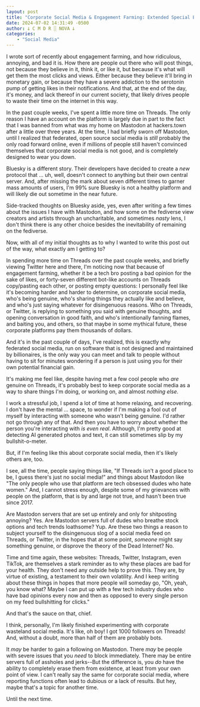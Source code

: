 ```yaml
---
layout: post
title: "Corporate Social Media & Engagement Farming: Extended Special Edition Max"
date: 2024-07-02 14:31:49 -0500
author: 𐕣 C M D R ░ NOVA 𐕣
categories:
    - "Social Media"
---
```


<!-- wp:paragraph -->
<p>I wrote sort of recently about engagement farming, and how ridiculous, annoying, and bad it is. How there are people out there who will post things, not because they believe in it, think it, or like it, but because it's what will get them the most clicks and views. Either because they believe it'll bring in monetary gain, or because they have a severe addiction to the serotonin pump of getting likes in their notifications. And that, at the end of the day, it's money, and lack thereof in our current society, that likely drives people to waste their time on the internet in this way.</p>
<!-- /wp:paragraph -->

<!-- wp:paragraph -->
<p>In the past couple weeks, I've spent a little more time on Threads. The only reason I have an account on the platform is largely due in part to the fact that I was banned from what was my home on Mastodon at hackers.town after a little over three years. At the time, I had briefly sworn off Mastodon, until I realized that federated, open source social media is <em>still</em> probably the only road forward online, even if millions of people still haven't convinced themselves that corporate social media is not good, and is completely designed to wear you down.</p>
<!-- /wp:paragraph -->

<!-- wp:paragraph -->
<p>Bluesky is a different story. Their developers have decided to create a <em>new</em> protocol that ... uh, well, doesn't connect to anything but their own central server. And, after missing the mark about seven different times to garner mass amounts of users, I'm 99% sure Bluesky is not a healthy platform and will likely die out sometime in the near future.</p>
<!-- /wp:paragraph -->

<!-- wp:paragraph -->
<p>Side-tracked thoughts on Bluesky aside, yes, even after writing a few times about the issues I have with Mastodon, and how some on the fediverse view creators and artists through an uncharitable, and sometimes <em>nasty</em> lens, I don't think there is any other choice besides the inevitability of remaining on the fediverse.</p>
<!-- /wp:paragraph -->

<!-- wp:paragraph -->
<p>Now, with all of my initial thoughts as to why I wanted to write this post out of the way, what exactly am I getting to?</p>
<!-- /wp:paragraph -->

<!-- wp:paragraph -->
<p>In spending more time on Threads over the past couple weeks, and briefly viewing Twitter here and there, I'm noticing now that because of engagement farming, whether it be a tech bro posting a bad opinion for the sake of likes, or forty-seven different bot-like accounts on Threads copy/pasting each other, or posting empty questions: I personally feel like it's becoming harder and harder to determine, on corporate social media, who's being genuine, who's sharing things they actually like and believe, and who's just saying whatever for disingenuous reasons. Who on Threads, or Twitter, is replying to something you said with genuine thoughts, and opening conversation in good faith, and who's intentionally fanning flames, and baiting you, and others, so that maybe in some mythical future, these corporate platforms pay them thousands of dollars.</p>
<!-- /wp:paragraph -->

<!-- wp:paragraph -->
<p>And it's in the past couple of days, I've realized, this is exactly why federated social media, run on software that is not designed and maintained by billionaires, is the only way you can meet and talk to people without having to sit for minutes wondering if a person is just using you for their own potential financial gain.</p>
<!-- /wp:paragraph -->

<!-- wp:paragraph -->
<p>It's making me feel like, despite having met a few cool people who <em>are</em> genuine on Threads, it's probably best to keep corporate social media as a way to share things I'm doing, or working on, and almost <em>nothing else</em>.</p>
<!-- /wp:paragraph -->

<!-- wp:paragraph -->
<p>I work a stressful job, I spend a lot of time at home relaxing, and recovering. I don't have the mental ... space, to wonder if I'm making a fool out of myself by interacting with someone who wasn't being genuine. I'd rather not go through any of that. And then you have to worry about whether the person you're interacting with <em>is even real</em>. Although, I'm pretty good at detecting AI generated photos and text, it can still sometimes slip by my bullshit-o-meter.</p>
<!-- /wp:paragraph -->

<!-- wp:paragraph -->
<p>But, if I'm feeling like this about corporate social media, then it's likely others are, too.</p>
<!-- /wp:paragraph -->

<!-- wp:paragraph -->
<p>I see, all the time, people saying things like, "If Threads isn't a good place to be, I guess there's just no social media!" and things about Mastodon like "The only people who use that platform are tech obsessed dudes who hate women." And, I cannot stress enough, despite some of my grievances with people on the platform, that is by and large not true, and hasn't been true since 2017.</p>
<!-- /wp:paragraph -->

<!-- wp:paragraph -->
<p>Are Mastodon servers that are set up entirely and only for shitposting annoying? Yes. Are Mastodon servers full of dudes who breathe stock options and tech trends loathsome? Yup. Are these two things a reason to subject yourself to the disingenuous slog of a social media feed on Threads, or Twitter, in the hopes that at some point, <em>someone</em> might say something genuine, or disprove the theory of the Dead Internet? No.</p>
<!-- /wp:paragraph -->

<!-- wp:paragraph -->
<p>Time and time again, these websites: Threads, Twitter, Instagram, even TikTok, are themselves a stark reminder as to why these places are bad for your health. They don't need any outside help to prove this. They are, by virtue of existing, a testament to their own volatility. And I keep writing about these things in hopes that more people will someday go, "Oh, yeah, you know what? Maybe I can put up with a few tech industry dudes who have bad opinions every now and then as opposed to every single person on my feed bullshitting for clicks."</p>
<!-- /wp:paragraph -->

<!-- wp:paragraph -->
<p>And that's the sauce on that, chief.</p>
<!-- /wp:paragraph -->

<!-- wp:paragraph -->
<p>I think, personally, I'm likely finished experimenting with corporate wasteland social media. It's like, oh boy! I got 1000 followers on Threads! And, without a doubt, more than half of them are probably bots.</p>
<!-- /wp:paragraph -->

<!-- wp:paragraph -->
<p>It <em>may</em> be harder to gain a following on Mastodon. There <em>may</em> be people with severe issues that you <em>need</em> to block immediately. There may be entire servers full of assholes and jerks--But the difference is, you <em>do</em> have the ability to completely erase them from existence, at least from your own point of view. I can't really say the same for corporate social media, where reporting functions often lead to dubious or a lack of results. But hey, maybe that's a topic for another time.</p>
<!-- /wp:paragraph -->

<!-- wp:paragraph -->
<p>Until the next time.</p>
<!-- /wp:paragraph -->